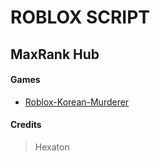 # ROBLOX SCRIPT
## MaxRank Hub

#### Games

+ [Roblox-Korean-Murderer](https://www.roblox.com/games/155615604/Prison-Life-Cars-fixed)

#### Credits
> Hexaton
